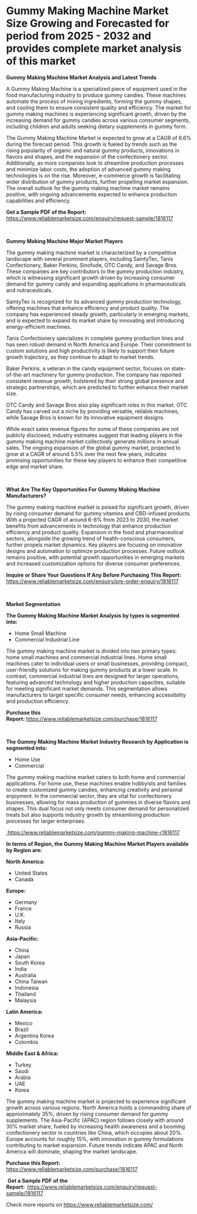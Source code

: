 <p><h1>Gummy Making Machine Market Size Growing and Forecasted for period from 2025 - 2032 and provides complete market analysis of this market</h1></p><p><strong>Gummy Making Machine Market Analysis and Latest Trends</strong></p>
<p><p>A Gummy Making Machine is a specialized piece of equipment used in the food manufacturing industry to produce gummy candies. These machines automate the process of mixing ingredients, forming the gummy shapes, and cooling them to ensure consistent quality and efficiency. The market for gummy making machines is experiencing significant growth, driven by the increasing demand for gummy candies across various consumer segments, including children and adults seeking dietary supplements in gummy form.</p><p>The Gummy Making Machine Market is expected to grow at a CAGR of 6.6% during the forecast period. This growth is fueled by trends such as the rising popularity of organic and natural gummy products, innovations in flavors and shapes, and the expansion of the confectionery sector. Additionally, as more companies look to streamline production processes and minimize labor costs, the adoption of advanced gummy making technologies is on the rise. Moreover, e-commerce growth is facilitating wider distribution of gummy products, further propelling market expansion. The overall outlook for the gummy making machine market remains positive, with ongoing advancements expected to enhance production capabilities and efficiency.</p></p>
<p><strong>Get a Sample PDF of the Report:&nbsp;</strong> <a href="https://www.reliablemarketsize.com/enquiry/request-sample/1816117?utm_campaign=2941&utm_medium=2&utm_source=Github&utm_content=ia&utm_term=10042025&utm_id=gummy-making-machine">https://www.reliablemarketsize.com/enquiry/request-sample/1816117</a></p>
<p>&nbsp;</p>
<p><strong>Gummy Making Machine Major Market Players</strong></p>
<p><p>The gummy making machine market is characterized by a competitive landscape with several prominent players, including SaintyTec, Tanis Confectionery, Baker Perkins, Sinofude, OTC Candy, and Savage Bros. These companies are key contributors to the gummy production industry, which is witnessing significant growth driven by increasing consumer demand for gummy candy and expanding applications in pharmaceuticals and nutraceuticals.</p><p>SaintyTec is recognized for its advanced gummy production technology, offering machines that enhance efficiency and product quality. The company has experienced steady growth, particularly in emerging markets, and is expected to expand its market share by innovating and introducing energy-efficient machines.</p><p>Tanis Confectionery specializes in complete gummy production lines and has seen robust demand in North America and Europe. Their commitment to custom solutions and high productivity is likely to support their future growth trajectory, as they continue to adapt to market trends.</p><p>Baker Perkins, a veteran in the candy equipment sector, focuses on state-of-the-art machinery for gummy production. The company has reported consistent revenue growth, bolstered by their strong global presence and strategic partnerships, which are predicted to further enhance their market size.</p><p>OTC Candy and Savage Bros also play significant roles in this market. OTC Candy has carved out a niche by providing versatile, reliable machines, while Savage Bros is known for its innovative equipment designs.</p><p>While exact sales revenue figures for some of these companies are not publicly disclosed, industry estimates suggest that leading players in the gummy making machine market collectively generate millions in annual sales. The ongoing expansion of the global gummy market, projected to grow at a CAGR of around 5.5% over the next few years, indicates promising opportunities for these key players to enhance their competitive edge and market share.</p></p>
<p>&nbsp;</p>
<p><strong>What Are The Key Opportunities For Gummy Making Machine Manufacturers?</strong></p>
<p><p>The gummy making machine market is poised for significant growth, driven by rising consumer demand for gummy vitamins and CBD-infused products. With a projected CAGR of around 6-8% from 2023 to 2030, the market benefits from advancements in technology that enhance production efficiency and product quality. Expansion in the food and pharmaceutical sectors, alongside the growing trend of health-conscious consumers, further propels market dynamics. Key players are focusing on innovative designs and automation to optimize production processes. Future outlook remains positive, with potential growth opportunities in emerging markets and increased customization options for diverse consumer preferences.</p></p>
<p><strong>Inquire or Share Your Questions If Any Before Purchasing This Report:</strong> <a href="https://www.reliablemarketsize.com/enquiry/pre-order-enquiry/1816117?utm_campaign=2941&utm_medium=2&utm_source=Github&utm_content=ia&utm_term=10042025&utm_id=gummy-making-machine">https://www.reliablemarketsize.com/enquiry/pre-order-enquiry/1816117</a></p>
<p>&nbsp;</p>
<p><strong>Market Segmentation</strong></p>
<p><strong>The Gummy Making Machine Market Analysis by types is segmented into:</strong></p>
<p><ul><li>Home Small Machine</li><li>Commercial Industrial Line</li></ul></p>
<p><p>The gummy making machine market is divided into two primary types: home small machines and commercial industrial lines. Home small machines cater to individual users or small businesses, providing compact, user-friendly solutions for making gummy products at a lower scale. In contrast, commercial industrial lines are designed for larger operations, featuring advanced technology and higher production capacities, suitable for meeting significant market demands. This segmentation allows manufacturers to target specific consumer needs, enhancing accessibility and production efficiency.</p></p>
<p><strong>Purchase this Report:&nbsp;</strong><a href="https://www.reliablemarketsize.com/purchase/1816117?utm_campaign=2941&utm_medium=2&utm_source=Github&utm_content=ia&utm_term=10042025&utm_id=gummy-making-machine">https://www.reliablemarketsize.com/purchase/1816117</a></p>
<p>&nbsp;</p>
<p><strong>The Gummy Making Machine Market Industry Research by Application is segmented into:</strong></p>
<p><ul><li>Home Use</li><li>Commercial</li></ul></p>
<p><p>The gummy making machine market caters to both home and commercial applications. For home use, these machines enable hobbyists and families to create customized gummy candies, enhancing creativity and personal enjoyment. In the commercial sector, they are vital for confectionery businesses, allowing for mass production of gummies in diverse flavors and shapes. This dual focus not only meets consumer demand for personalized treats but also supports industry growth by streamlining production processes for larger enterprises.</p></p>
<p><a href="https://www.reliablemarketsize.com/gummy-making-machine-r1816117?utm_campaign=2941&utm_medium=2&utm_source=Github&utm_content=ia&utm_term=10042025&utm_id=gummy-making-machine">&nbsp;https://www.reliablemarketsize.com/gummy-making-machine-r1816117</a></p>
<p><strong>In terms of Region, the Gummy Making Machine Market Players available by Region are:</strong></p>
<p>
    <p> <strong> North America: </strong>
        <ul>
            <li>United States</li>
            <li>Canada</li>
        </ul>
        </p> 
    <p> <strong> Europe: </strong>
        <ul>
            <li>Germany</li>
            <li>France</li>
            <li>U.K.</li>
            <li>Italy</li>
            <li>Russia</li>
        </ul>
        </p> 
    <p> <strong> Asia-Pacific: </strong>
        <ul>
            <li>China</li>
            <li>Japan</li>
            <li>South Korea</li>
            <li>India</li>
            <li>Australia</li>
            <li>China Taiwan</li>
            <li>Indonesia</li>
            <li>Thailand</li>
            <li>Malaysia</li>
        </ul>
        </p> 
    <p> <strong> Latin America: </strong>
        <ul>
            <li>Mexico</li>
            <li>Brazil</li>
            <li>Argentina Korea</li>
            <li>Colombia</li>
        </ul>
        </p> 
    <p> <strong> Middle East & Africa: </strong>
        <ul>
            <li>Turkey</li>
            <li>Saudi</li>
            <li>Arabia</li>
            <li>UAE</li>
            <li>Korea</li>
        </ul>
    </p>
    </p>
<p><p>The gummy making machine market is projected to experience significant growth across various regions. North America holds a commanding share of approximately 35%, driven by rising consumer demand for gummy supplements. The Asia-Pacific (APAC) region follows closely with around 30% market share, fueled by increasing health awareness and a booming confectionery sector in countries like China, which occupies about 20%. Europe accounts for roughly 15%, with innovation in gummy formulations contributing to market expansion. Future trends indicate APAC and North America will dominate, shaping the market landscape.</p></p>
<p><strong>Purchase this Report: </strong><a href="https://www.reliablemarketsize.com/purchase/1816117?utm_campaign=2941&utm_medium=2&utm_source=Github&utm_content=ia&utm_term=10042025&utm_id=gummy-making-machine">https://www.reliablemarketsize.com/purchase/1816117</a></p>
<p>&nbsp;<strong>Get a Sample PDF of the Report:&nbsp;&nbsp;</strong><a href="https://www.reliablemarketsize.com/enquiry/request-sample/1816117?utm_campaign=2941&utm_medium=2&utm_source=Github&utm_content=ia&utm_term=10042025&utm_id=gummy-making-machine">https://www.reliablemarketsize.com/enquiry/request-sample/1816117</a></p>
<p><strong></strong></p>
<p>Check more reports on <a href="https://www.reliablemarketsize.com/?utm_campaign=2941&utm_medium=2&utm_source=Github&utm_content=ia&utm_term=10042025&utm_id=gummy-making-machine">https://www.reliablemarketsize.com/</a></p>